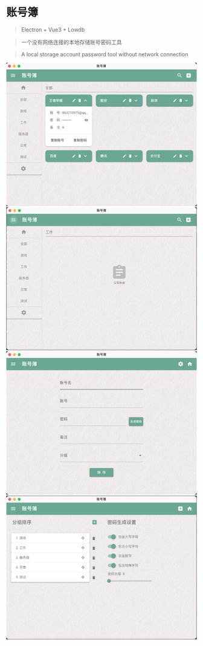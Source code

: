 # 账号簿

> Electron + Vue3 + Lowdb

> 一个没有网络连接的本地存储账号密码工具

> A local storage account password tool without network connection 

![](https://raw.githubusercontent.com/mrlovables/password/master/pictures/home.jpg)
![](https://raw.githubusercontent.com/mrlovables/password/master/pictures/home1.jpg)
![](https://raw.githubusercontent.com/mrlovables/password/master/pictures/add.jpg)
![](https://raw.githubusercontent.com/mrlovables/password/master/pictures/setting.jpg)


